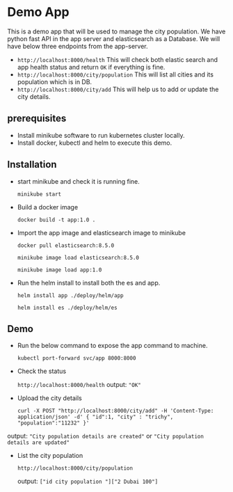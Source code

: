 # Demo App

This is a demo app that will be used to manage the city population. We have python fast API in the app server and elasticsearch as a Database.
We will have below three endpoints from the app-server.

- `http://localhost:8000/health`
    This will check both elastic search and app health status and return `OK` if everything is fine.
- `http://localhost:8000/city/population`
    This will list all cities and its population which is in DB.
- `http://localhost:8000/city/add`
    This will help us to add or update the city details.

## prerequisites

- Install minikube software to run kubernetes cluster locally.
- Install docker, kubectl and helm to execute this demo.

## Installation

- start minikube and check it is running fine.

  `minikube start`

- Build a docker image

  `docker build -t app:1.0 .`

- Import the app image and elasticsearch image to minikube

  `docker pull elasticsearch:8.5.0`
  
  `minikube image load elasticsearch:8.5.0`

  `minikube image load app:1.0`

- Run the helm install to install both the es and app.

  `helm install app ./deploy/helm/app`

  `helm install es ./deploy/helm/es`

## Demo

- Run the below command to expose the app command to machine.

  `kubectl port-forward svc/app 8000:8000`

- Check the status

  `http://localhost:8000/health`
   output: `"OK"`

- Upload the city details

  `curl -X POST "http://localhost:8000/city/add" -H 'Content-Type: application/json' -d'
 {
 "id":1,
 "city" : "trichy",
 "population":"11232"
 }'`

 output: `"City population details are created"` or
         `"City population details are updated"`

- List the city population

  `http://localhost:8000/city/population`

   output: `["id city population "]["2 Dubai 100"]`
